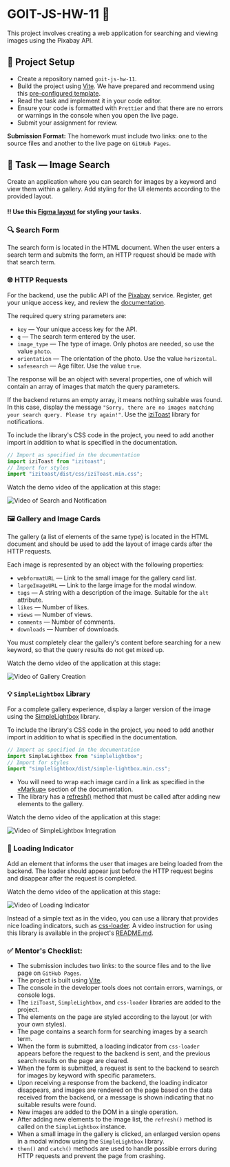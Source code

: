 # GOIT-JS-HW-11 🚀

This project involves creating a web application for searching and viewing images using the Pixabay API.

## 📝 Project Setup

- Create a repository named `goit-js-hw-11`.
- Build the project using [Vite](https://vite.dev/). We have prepared and recommend using this [pre-configured template](https://github.com/goitacademy/vanilla-app-template).
- Read the task and implement it in your code editor.
- Ensure your code is formatted with `Prettier` and that there are no errors or warnings in the console when you open the live page.
- Submit your assignment for review.

**Submission Format:** The homework must include two links: one to the source files and another to the live page on `GitHub Pages`.

## 🎯 Task — Image Search

Create an application where you can search for images by a keyword and view them within a gallery. Add styling for the UI elements according to the provided layout.

#### :bangbang: Use this [Figma layout](https://www.figma.com/design/m8k9NQV7qZrtYDCvxfD68B/HW-JavaScript?node-id=3-1009&p=f) for styling your tasks.

### 🔍 Search Form

The search form is located in the HTML document. When the user enters a search term and submits the form, an HTTP request should be made with that search term.

### 🌐 HTTP Requests

For the backend, use the public API of the [Pixabay](https://pixabay.com/api/docs/) service. Register, get your unique access key, and review the [documentation](https://pixabay.com/api/docs/#api_search_images).

The required query string parameters are:

- `key` — Your unique access key for the API.
- `q` — The search term entered by the user.
- `image_type` — The type of image. Only photos are needed, so use the value `photo`.
- `orientation` — The orientation of the photo. Use the value `horizontal`.
- `safesearch` — Age filter. Use the value `true`.

The response will be an object with several properties, one of which will contain an array of images that match the query parameters.

If the backend returns an empty array, it means nothing suitable was found. In this case, display the message `"Sorry, there are no images matching your search query. Please try again!"`. Use the [iziToast](https://marcelodolza.github.io/iziToast/) library for notifications.

To include the library's CSS code in the project, you need to add another import in addition to what is specified in the documentation.

```javascript
// Import as specified in the documentation
import iziToast from "izitoast";
// Import for styles
import "izitoast/dist/css/iziToast.min.css";
```

Watch the demo video of the application at this stage:

![Video of Search and Notification](./src/images/readmefiles/assignment-video-1.gif)

### 🖼️ Gallery and Image Cards

The gallery (a list of elements of the same type) is located in the HTML document and should be used to add the layout of image cards after the HTTP requests.

Each image is represented by an object with the following properties:

- `webformatURL` — Link to the small image for the gallery card list.
- `largeImageURL` — Link to the large image for the modal window.
- `tags` — A string with a description of the image. Suitable for the `alt` attribute.
- `likes` — Number of likes.
- `views` — Number of views.
- `comments` — Number of comments.
- `downloads` — Number of downloads.

You must completely clear the gallery's content before searching for a new keyword, so that the query results do not get mixed up.

Watch the demo video of the application at this stage:

![Video of Gallery Creation](./src/images/readmefiles/assignment-video-2.gif)

### 💡 `SimpleLightbox` Library

For a complete gallery experience, display a larger version of the image using the [SimpleLightbox](https://simplelightbox.com/) library.

To include the library's CSS code in the project, you need to add another import in addition to what is specified in the documentation.

```javascript
// Import as specified in the documentation
import SimpleLightbox from "simplelightbox";
// Import for styles
import "simplelightbox/dist/simple-lightbox.min.css";
```

- You will need to wrap each image card in a link as specified in the [«Markup»](https://github.com/andreknieriem/simplelightbox#markup) section of the documentation.
- The library has a [refresh()](https://github.com/andreknieriem/simplelightbox#public-methods) method that must be called after adding new elements to the gallery.

Watch the demo video of the application at this stage:

![Video of SimpleLightbox Integration](./src/images/readmefiles/assignment-video-3.gif)

### 🔄 Loading Indicator

Add an element that informs the user that images are being loaded from the backend. The loader should appear just before the HTTP request begins and disappear after the request is completed.

Watch the demo video of the application at this stage:

![Video of Loading Indicator](./src/images/readmefiles/assignment-video-4.gif)

Instead of a simple text as in the video, you can use a library that provides nice loading indicators, such as [css-loader](https://github.com/vineethtrv/css-loader). A video instruction for using this library is available in the project's [README.md](https://github.com/vineethtrv/css-loader/blob/master/README.md).

### ✅ Mentor's Checklist:

- The submission includes two links: to the source files and to the live page on `GitHub Pages`.
- The project is built using [Vite](https://vite.dev/).
- The console in the developer tools does not contain errors, warnings, or console logs.
- The `iziToast`, `SimpleLightbox`, and `css-loader` libraries are added to the project.
- The elements on the page are styled according to the layout (or with your own styles).
- The page contains a search form for searching images by a search term.
- When the form is submitted, a loading indicator from `css-loader` appears before the request to the backend is sent, and the previous search results on the page are cleared.
- When the form is submitted, a request is sent to the backend to search for images by keyword with specific parameters.
- Upon receiving a response from the backend, the loading indicator disappears, and images are rendered on the page based on the data received from the backend, or a message is shown indicating that no suitable results were found.
- New images are added to the DOM in a single operation.
- After adding new elements to the image list, the `refresh()` method is called on the `SimpleLightbox` instance.
- When a small image in the gallery is clicked, an enlarged version opens in a modal window using the `SimpleLightbox` library.
- `then()` and `catch()` methods are used to handle possible errors during HTTP requests and prevent the page from crashing.
